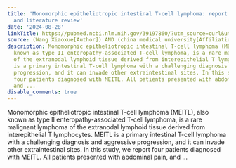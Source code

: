 ```yaml
---
title: 'Monomorphic epitheliotropic intestinal T-cell lymphoma: report of four cases
  and literature review'
date: '2024-08-28'
linkTitle: https://pubmed.ncbi.nlm.nih.gov/39197860/?utm_source=curl&utm_medium=rss&utm_campaign=pubmed-2&utm_content=1T_hRitDi640TP2h3NSbMGoRgaQy0YbKptUmBh6PxMMLuIN9H_&fc=20220919194940&ff=20240831181325&v=2.18.0.post9+e462414
source: (Wang Xiaoxue[Author]) AND (china medical university[Affiliation])
description: Monomorphic epitheliotropic intestinal T-cell lymphoma (MEITL), also
  known as type II enteropathy-associated T-cell lymphoma, is a rare malignant lymphoma
  of the extranodal lymphoid tissue derived from interepithelial T lymphocytes. MEITL
  is a primary intestinal T-cell lymphoma with a challenging diagnosis and aggressive
  progression, and it can invade other extraintestinal sites. In this study, we report
  four patients diagnosed with MEITL. All patients presented with abdominal pain,
  and ...
disable_comments: true
---
```

Monomorphic epitheliotropic intestinal T-cell lymphoma (MEITL), also known as type II enteropathy-associated T-cell lymphoma, is a rare malignant lymphoma of the extranodal lymphoid tissue derived from interepithelial T lymphocytes. MEITL is a primary intestinal T-cell lymphoma with a challenging diagnosis and aggressive progression, and it can invade other extraintestinal sites. In this study, we report four patients diagnosed with MEITL. All patients presented with abdominal pain, and ...